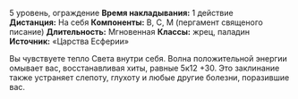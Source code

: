 5 уровень, ограждение
**Время накладывания:** 1 действие
**Дистанция:** На себя
**Компоненты:** В, С, М (пергамент священого писание)
**Длительность:** Мгновенная
**Классы:** жрец, паладин
**Источник:** «Царства Есферии»

Вы чувствуете тепло Света внутри себя. Волна положительной энергии омывает вас, восстанавливая хиты, равные 5к12 +30. Это заклинание также устраняет слепоту, глухоту и любые другие болезни, поразившие вас.